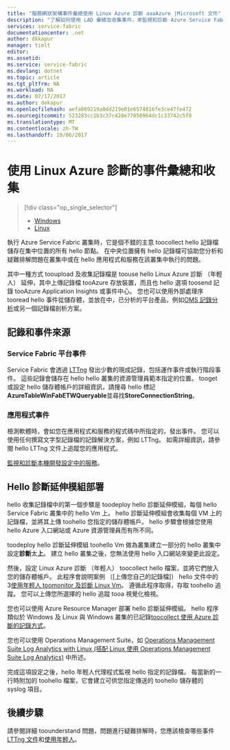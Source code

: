 ```yaml
---
title: "服務網狀架構事件彙總使用 Linux Azure 診斷 aaaAzure |Microsoft 文件"
description: "了解如何使用 LAD 彙總及收集事件，來監視和診斷 Azure Service Fabric 叢集。"
services: service-fabric
documentationcenter: .net
author: dkkapur
manager: timlt
editor: 
ms.assetid: 
ms.service: service-fabric
ms.devlang: dotnet
ms.topic: article
ms.tgt_pltfrm: NA
ms.workload: NA
ms.date: 07/17/2017
ms.author: dekapur
ms.openlocfilehash: aefa869219a0dd219e01e6574816fe3ce47fe472
ms.sourcegitcommit: 523283cc1b3c37c428e77850964dc1c33742c5f0
ms.translationtype: MT
ms.contentlocale: zh-TW
ms.lasthandoff: 10/06/2017
---
```

# <a name="event-aggregation-and-collection-using-linux-azure-diagnostics"></a>使用 Linux Azure 診斷的事件彙總和收集
> [!div class="op_single_selector"]
> * [Windows](service-fabric-diagnostics-event-aggregation-wad.md)
> * [Linux](service-fabric-diagnostics-event-aggregation-lad.md)
>
>

執行 Azure Service Fabric 叢集時，它是個不錯的主意 toocollect hello 記錄檔儲存在集中位置的所有 hello 節點。 在中央位置擁有 hello 記錄檔可協助您分析和疑難排解問題在叢集中或在 hello 應用程式和服務在該叢集中執行的問題。

其中一種方式 tooupload 及收集記錄檔是 toouse hello Linux Azure 診斷 （年輕人） 延伸，其中上傳記錄檔 tooAzure 存放裝置，而且也 hello 選項 toosend 記錄 tooAzure Application Insights 或事件中心。 您也可以使用外部處理序 tooread hello 事件從儲存體，並放在中，已分析的平台產品，例如[OMS 記錄分析](../log-analytics/log-analytics-service-fabric.md)或另一個記錄檔剖析方案。

## <a name="log-and-event-sources"></a>記錄和事件來源

### <a name="service-fabric-platform-events"></a>Service Fabric 平台事件
Service Fabric 會透過 [LTTng](http://lttng.org) 發出少數的現成記錄，包括運作事件或執行階段事件。 這些記錄會儲存在 hello hello 叢集的資源管理員範本指定的位置。 tooget 或設定 hello 儲存體帳戶的詳細資訊，請搜尋 hello 標記**AzureTableWinFabETWQueryable**並尋找**StoreConnectionString**。

### <a name="application-events"></a>應用程式事件
 檢測軟體時，會如您在應用程式和服務的程式碼中所指定的，發出事件。 您可以使用任何撰寫文字型記錄檔的記錄解決方案，例如 LTTng。 如需詳細資訊，請參閱 hello LTTng 文件上追蹤您的應用程式。

[監視和診斷本機開發設定中的服務](service-fabric-diagnostics-how-to-monitor-and-diagnose-services-locally.md)。

## <a name="deploy-hello-diagnostics-extension"></a>Hello 診斷延伸模組部署
hello 收集記錄檔中的第一個步驟是 toodeploy hello 診斷延伸模組，每個 hello Service Fabric 叢集中的 hello Vm 上。 hello 診斷延伸模組會收集每個 VM 上的記錄檔，並將其上傳 toohello 您指定的儲存體帳戶。 hello 步驟會根據您使用 hello Azure 入口網站或 Azure 資源管理員而有所不同。

toodeploy hello 診斷延伸模組 toohello Vm 做為叢集建立一部分的 hello 叢集中設定**診斷**太**上**。 建立 hello 叢集之後，您無法使用 hello 入口網站來變更此設定。

然後，設定 Linux Azure 診斷 （年輕人） toocollect hello 檔案，並將它們放入您的儲存體帳戶。 此程序會說明案例 （[上傳您自己的記錄檔]） hello 文件中的 3[使用年輕人 toomonitor 及診斷 Linux Vm](../virtual-machines/linux/classic/diagnostic-extension.md?toc=%2fazure%2fvirtual-machines%2flinux%2fclassic%2ftoc.json)。 遵循此程序取得，存取 toohello 追蹤。 您可以上傳您所選擇的 hello 追蹤 tooa 視覺化檢視。

您也可以使用 Azure Resource Manager 部署 hello 診斷延伸模組。 hello 程序類似於 Windows 及 Linux 與 Windows 叢集的已記錄[toocollect 使用 Azure 診斷的記錄方式](service-fabric-diagnostics-how-to-setup-wad.md)。

您也可以使用 Operations Management Suite，如 [Operations Management Suite Log Analytics with Linux (搭配 Linux 使用 Operations Management Suite Log Analytics)](https://blogs.technet.microsoft.com/hybridcloud/2016/01/28/operations-management-suite-log-analytics-with-linux/) 中所述。

完成這項設定之後，hello 年輕人代理程式監視 hello 指定的記錄檔。 每當新的一行時附加的 toohello 檔案，它會建立可供您指定傳送的 toohello 儲存體的 syslog 項目。

## <a name="next-steps"></a>後續步驟

請參閱詳細 toounderstand 問題，問題進行疑難排解時，您應該檢查哪些事件[LTTng 文件](http://lttng.org/docs)和[使用年輕人](../virtual-machines/linux/classic/diagnostic-extension.md?toc=%2fazure%2fvirtual-machines%2flinux%2fclassic%2ftoc.json)。
